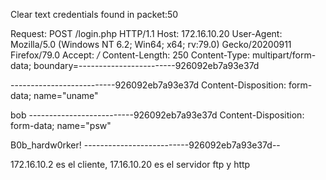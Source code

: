 Clear text credentials found in packet:50





Request:
POST /login.php HTTP/1.1
Host: 172.16.10.20
User-Agent: Mozilla/5.0 (Windows NT 6.2; Win64; x64; rv:79.0) Gecko/20200911 Firefox/79.0
Accept: */*
Content-Length: 250
Content-Type: multipart/form-data; boundary=------------------------926092eb7a93e37d

--------------------------926092eb7a93e37d
Content-Disposition: form-data; name="uname"

bob
--------------------------926092eb7a93e37d
Content-Disposition: form-data; name="psw"

B0b_hardw0rker!
--------------------------926092eb7a93e37d--



172.16.10.2 es el cliente, 17.16.10.20 es el servidor ftp y http
